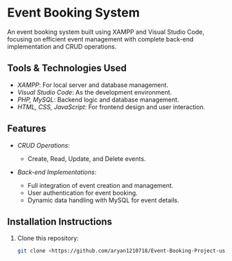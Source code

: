 # Event Booking System

An event booking system built using XAMPP and Visual Studio Code, focusing on efficient event management with complete back-end implementation and CRUD operations.

## Tools & Technologies Used
- *XAMPP*: For local server and database management.
- *Visual Studio Code*: As the development environment.
- *PHP, MySQL*: Backend logic and database management.
- *HTML, CSS, JavaScript*: For frontend design and user interaction.

## Features

- *CRUD Operations*:
    - Create, Read, Update, and Delete events.
  
- *Back-end Implementations*:
    - Full integration of event creation and management.
    - User authentication for event booking.
    - Dynamic data handling with MySQL for event details.

## Installation Instructions

1. Clone this repository:
   ```bash
   git clone <https://github.com/aryan1210718/Event-Booking-Project-using-PHP-and-MySQL>

